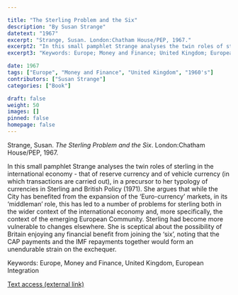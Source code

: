 ```yaml
---

title: "The Sterling Problem and the Six"
description: "By Susan Strange"
datetext: "1967"
excerpt: "Strange, Susan. London:Chatham House/PEP, 1967."
excerpt2: "In this small pamphlet Strange analyses the twin roles of sterling in the international economy - that of reserve currency and of vehicle currency (in which transactions are carried out), in a precursor to her typology of currencies in Sterling and British Policy (1971). She argues that while the City has benefited from the expansion of the ‘Euro-currency’ markets, in its ‘middleman’ role, this has led to a number of problems for sterling both in the wider context of the international economy and, more specifically, the context of the emerging European Community. Sterling had become more vulnerable to changes elsewhere. She is sceptical about the possibility of Britain enjoying any financial benefit from joining the ‘six’, noting that the CAP payments and the IMF repayments together would form an unendurable strain on the exchequer."
excerpt3: "Keywords: Europe; Money and Finance; United Kingdom; European Integration"

date: 1967
tags: ["Europe", "Money and Finance", "United Kingdom", "1960's"]
contributors: ["Susan Strange"]
categories: ["Book"]

draft: false
weight: 50
images: []
pinned: false
homepage: false
---
```


Strange, Susan. *The Sterling Problem and the Six*. London:Chatham House/PEP, 1967.

In this small pamphlet Strange analyses the twin roles of sterling in the international economy - that of reserve currency and of vehicle currency (in which transactions are carried out), in a precursor to her typology of currencies in Sterling and British Policy (1971). She argues that while the City has benefited from the expansion of the ‘Euro-currency’ markets, in its ‘middleman’ role, this has led to a number of problems for sterling both in the wider context of the international economy and, more specifically, the context of the emerging European Community. Sterling had become more vulnerable to changes elsewhere. She is sceptical about the possibility of Britain enjoying any financial benefit from joining the ‘six’, noting that the CAP payments and the IMF repayments together would form an unendurable strain on the exchequer.

Keywords: Europe, Money and Finance, United Kingdom, European Integration

[Text access (external link)](https://www.worldcat.org/title/957209)
